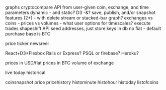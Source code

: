 graphs
  cryptocompare API
  from user-given coin, exchange, and time parameters
  dynamic - and static?
  D3 -&?
  save, publish, and/or snapshot features (2+) - with delete
  stream or stacked-bar graph?
  exchanges vs coins - prices vs volumes - what user options for timescales?
execute trades
  shapeshift API
    seed addresses, just store keys in db
  no fiat - default purchase base is BTC

price ticker
newsreel

React+D3+Flexbox
Rails or Express?
PSQL or firebase?
Heroku?

prices in USD/fiat
prices in BTC
volume of exchange

live
today
historical

coinsnapshot
price
pricehistory
histominute
histohour
histoday
listofcoins
